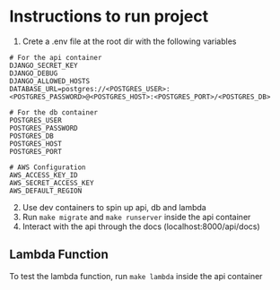 # Instructions to run project

1. Crete a .env file at the root dir with the following variables

```
# For the api container
DJANGO_SECRET_KEY
DJANGO_DEBUG
DJANGO_ALLOWED_HOSTS
DATABASE_URL=postgres://<POSTGRES_USER>:<POSTGRES_PASSWORD>@<POSTGRES_HOST>:<POSTGRES_PORT>/<POSTGRES_DB>

# For the db container
POSTGRES_USER
POSTGRES_PASSWORD
POSTGRES_DB
POSTGRES_HOST
POSTGRES_PORT

# AWS Configuration
AWS_ACCESS_KEY_ID
AWS_SECRET_ACCESS_KEY
AWS_DEFAULT_REGION
```

2. Use dev containers to spin up api, db and lambda
3. Run `make migrate` and `make runserver` inside the api container
4. Interact with the api through the docs (localhost:8000/api/docs)


## Lambda Function

To test the lambda function, run `make lambda` inside the api container 